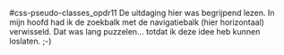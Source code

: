#css-pseudo-classes_opdr11
De uitdaging hier was begrijpend lezen.
In mijn hoofd had ik de zoekbalk met de navigatiebalk (hier horizontaal) verwisseld. Dat was lang puzzelen... totdat ik deze idee heb kunnen loslaten.  ;-)

